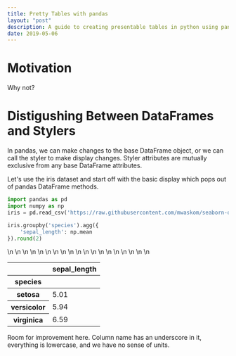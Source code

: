 ```yaml
---
title: Pretty Tables with pandas  
layout: "post"
description: A guide to creating presentable tables in python using pandas. 
date: 2019-05-06
---
```


# Motivation 

Why not?


# Distigushing Between DataFrames and Stylers 

In pandas, we can make changes to the base DataFrame object, or we can call the styler to make display changes. Styler attributes are mutually exclusive from any base DataFrame attributes. 

Let's use the iris dataset and start off with the basic display which pops out of pandas DataFrame methods. 

```python 
import pandas as pd
import numpy as np 
iris = pd.read_csv('https://raw.githubusercontent.com/mwaskom/seaborn-data/master/iris.csv')

iris.groupby('species').agg({
    'sepal_length': np.mean
}).round(2)
```

<style  type="text/css" >\n</style>  \n<table id="T_47debf42_74d2_11e9_b72b_f0796010687e" > \n<thead>    <tr> \n        <th class="blank level0" ></th> \n        <th class="col_heading level0 col0" >sepal_length</th> \n    </tr>    <tr> \n        <th class="index_name level0" >species</th> \n        <th class="blank" ></th> \n    </tr></thead> \n<tbody>    <tr> \n        <th id="T_47debf42_74d2_11e9_b72b_f0796010687elevel0_row0" class="row_heading level0 row0" >setosa</th> \n        <td id="T_47debf42_74d2_11e9_b72b_f0796010687erow0_col0" class="data row0 col0" >5.01</td> \n    </tr>    <tr> \n        <th id="T_47debf42_74d2_11e9_b72b_f0796010687elevel0_row1" class="row_heading level0 row1" >versicolor</th> \n        <td id="T_47debf42_74d2_11e9_b72b_f0796010687erow1_col0" class="data row1 col0" >5.94</td> \n    </tr>    <tr> \n        <th id="T_47debf42_74d2_11e9_b72b_f0796010687elevel0_row2" class="row_heading level0 row2" >virginica</th> \n        <td id="T_47debf42_74d2_11e9_b72b_f0796010687erow2_col0" class="data row2 col0" >6.59</td> \n    </tr></tbody> \n</table>

Room for improvement here. Column name has an underscore in it, everything is lowercase, and we have no sense of units. 




